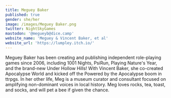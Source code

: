 ```yaml
---
title: Meguey Baker
published: true
gender: she/her
image: /images/Meguey Baker.png
twitter: NightSkyGames
mastodon: '@megueyb@dice.camp'
website_name: 'Meguey & Vincent Baker, et al'
website_url: 'https://lumpley.itch.io/'
---
```


Meguey Baker has been creating and publishing independent role-playing games since 2006, including 1001 Nights, PsiRun, Playing Nature's Year, and the brand-new Under Hollow Hills! With Vincent Baker, she co-created Apocalypse World and kicked off the Powered by the Apocalypse boom in ttrpgs. In her other life, Meg is a museum curator and consultant focused on amplifying non-dominant voices in local history. Meg loves rocks, tea, toast, and socks, and will pet a bee if given the chance.
